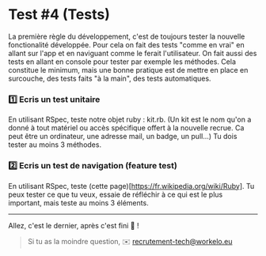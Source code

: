 # Test #4 (Tests)

La première règle du développement, c'est de toujours tester la nouvelle fonctionalité développée. Pour cela on fait des tests "comme en vrai" en allant sur l'app et en naviguant comme le ferait l'utilisateur. On fait aussi des tests en allant en console pour tester par exemple les méthodes. 
Cela constitue le minimum, mais une bonne pratique est de mettre en place en surcouche, des tests faits "à la main", des tests automatiques.

### 1️⃣ Ecris un test unitaire

En utilisant RSpec, teste notre objet ruby : kit.rb. 
(Un kit est le nom qu'on a donné à tout matériel ou accès spécifique offert à la nouvelle recrue. Ca peut être un ordinateur, une adresse mail, un badge, un pull...)
Tu dois tester au moins 3 méthodes. 

### 2️⃣ Ecris un test de navigation (feature test)

En utilisant RSpec, teste (cette page)[https://fr.wikipedia.org/wiki/Ruby].
Tu peux tester ce que tu veux, essaie de réfléchir à ce qui est le plus important, mais teste au moins 3 éléments.

---
Allez, c'est le dernier, après c'est fini 💪 !

> Si tu as la moindre question, ✉️ recrutement-tech@workelo.eu
